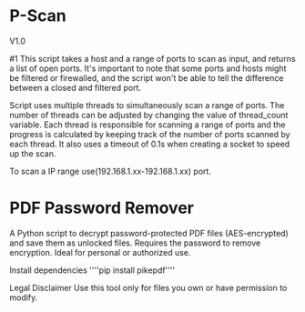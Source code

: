 # P-Scan

V1.0

#1 This script takes a host and a range of ports to scan as input, and returns a list of open ports.
It's important to note that some ports and hosts might be filtered or firewalled, and the script won't be able to tell the difference between a closed and filtered port.

Script uses multiple threads to simultaneously scan a range of ports. The number of threads can be adjusted by changing the value of thread_count variable.
Each thread is responsible for scanning a range of ports and the progress is calculated by keeping track of the number of ports scanned by each thread.
It also uses a timeout of 0.1s when creating a socket to speed up the scan.

To scan a IP range use(192.168.1.xx-192.168.1.xx) port.

# PDF Password Remover

A Python script to decrypt password-protected PDF files (AES-encrypted) and save them as unlocked files. Requires the password to remove encryption. Ideal for personal or authorized use.

Install dependencies
''''pip install pikepdf''''

Legal Disclaimer
Use this tool only for files you own or have permission to modify.
